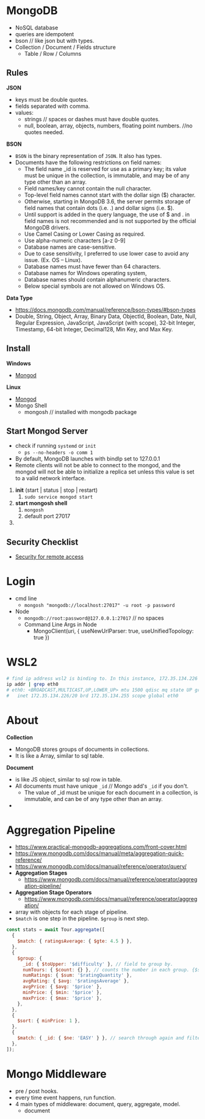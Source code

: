 # MongoDB

- NoSQL database
- queries are idempotent
- bson // like json but with types.
- Collection / Document / Fields structure
  - Table / Row / Columns

## Rules

**JSON**

- keys must be double quotes.
- fields separated with comma.
- values:
  - strings // spaces or dashes must have double quotes.
  - null, boolean, array, objects, numbers, floating point numbers. //no quotes needed.

**BSON**

- `BSON` is the binary representation of `JSON`. It also has types.
- Documents have the following restrictions on field names:
  - The field name \_id is reserved for use as a primary key; its value must be unique in the collection, is immutable, and may be of any type other than an array.
  - Field names/key cannot contain the null character.
  - Top-level field names cannot start with the dollar sign ($) character.
  - Otherwise, starting in MongoDB 3.6, the server permits storage of field names that contain dots (i.e. .) and dollar signs (i.e. $).
  - Until support is added in the query language, the use of $ and . in field names is not recommended and is not supported by the official MongoDB drivers.
  - Use Camel Casing or Lower Casing as required.
  - Use alpha-numeric characters [a-z 0-9]
  - Database names are case-sensitive.
  - Due to case sensitivity, I preferred to use lower case to avoid any issue. (Ex. OS – Linux).
  - Database names must have fewer than 64 characters.
  - Database names for Windows operating system,
  - Database names should contain alphanumeric characters.
  - Below special symbols are not allowed on Windows OS.

**Data Type**

- https://docs.mongodb.com/manual/reference/bson-types/#bson-types
- Double, String, Object, Array, Binary Data, ObjectId, Boolean, Date, Null, Regular Expression, JavaScript, JavaScript (with scope), 32-bit Integer, Timestamp, 64-bit Integer, Decimal128, Min Key, and Max Key.

## Install

**Windows**

- [Mongod](https://www.mongodb.com/docs/manual/tutorial/install-mongodb-on-windows/)

**Linux**

- [Mongod](https://www.mongodb.com/docs/manual/administration/install-on-linux/)
- Mongo Shell
  - mongosh // installed with mongodb package

## Start Mongod Server

- check if running `systemd` or `init`
  - `ps --no-headers -o comm 1`
- By default, MongoDB launches with bindIp set to 127.0.0.1
- Remote clients will not be able to connect to the mongod, and the mongod will not be able to initialize a replica set unless this value is set to a valid network interface.

1. **init** (start | status | stop | restart)
   1. `sudo service mongod start`
2. **start mongosh shell**
   1. `mongosh`
   2. default port 27017
3.

## Security Checklist

- [Security for remote access](https://www.mongodb.com/docs/manual/administration/security-checklist/)

# Login

- cmd line
  - `mongosh "mongodb://localhost:27017" -u root -p password`
- Node
  - `mongodb://root:password@127.0.0.1:27017` // no spaces
  - Command Line Args in Node
    - MongoClient(uri, { useNewUrlParser: true, useUnifiedTopology: true })

# WSL2

```sh
# find ip address wsl2 is binding to. In this instance, 172.35.134.226 is ip to connect.
ip addr | grep eth0
# eth0: <BROADCAST,MULTICAST,UP,LOWER_UP> mtu 1500 qdisc mq state UP group default qlen 1000
#   inet 172.35.134.226/20 brd 172.35.134.255 scope global eth0
```

# About

**Collection**

- MongoDB stores groups of documents in collections.
- It is like a Array, similar to sql table.

**Document**

- is like JS object, similar to sql row in table.
- All documents must have unique `_id` // Mongo add's `_id` if you don't.
  - The value of \_id must be unique for each document in a collection, is immutable, and can be of any type other than an array.
-

# Aggregation Pipeline

- <https://www.practical-mongodb-aggregations.com/front-cover.html>
- <https://www.mongodb.com/docs/manual/meta/aggregation-quick-reference/>
- <https://www.mongodb.com/docs/manual/reference/operator/query/>
- **Aggregation Stages**
  - <https://www.mongodb.com/docs/manual/reference/operator/aggregation-pipeline/>
- **Aggregation Stage Operators**
  - <https://www.mongodb.com/docs/manual/reference/operator/aggregation/>
- array with objects for each stage of pipeline.
- `$match` is one step in the pipeline. `$group` is next step.

```js
const stats = await Tour.aggregate([
  {
    $match: { ratingsAverage: { $gte: 4.5 } },
  },
  {
    $group: {
      _id: { $toUpper: '$difficulty' }, // field to group by.
      numTours: { $count: {} }, // counts the number in each group. {$sum: 1} // same thing.
      numRatings: { $sum: '$ratingQuantity' },
      avgRating: { $avg: '$ratingsAverage' },
      avgPrice: { $avg: '$price' },
      minPrice: { $min: '$price' },
      maxPrice: { $max: '$price' },
    },
  },
  {
    $sort: { minPrice: 1 },
  },
  {
    $match: { _id: { $ne: 'EASY' } }, // search through again and filter.
  },
]);
```

# Mongo Middleware

- pre / post hooks.
- every time event happens, run function.
- 4 main types of middleware: document, query, aggregate, model.
  - document
